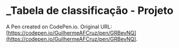 # _Tabela de classificação - Projeto

A Pen created on CodePen.io. Original URL: [https://codepen.io/GuilhermeAFCruz/pen/GRBevNQ](https://codepen.io/GuilhermeAFCruz/pen/GRBevNQ).

